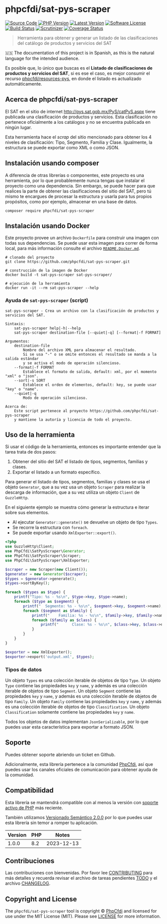 # phpcfdi/sat-pys-scraper

[![Source Code][badge-source]][source]
[![PHP Version][badge-php-version]][php-version]
[![Latest Version][badge-release]][release]
[![Software License][badge-license]][license]
[![Build Status][badge-build]][build]
[![Scrutinizer][badge-quality]][quality]
[![Coverage Status][badge-coverage]][coverage]

> Herramienta para obtener y generar un listado de las clasificaciones del catálogo de productos y servicios del SAT

:us: The documentation of this project is in Spanish, as this is the natural language for the intended audience.

Es posible que, lo único que buscas es el **Listado de clasificaciones de productos y servicios del SAT**, 
si es ese el caso, es mejor consumir el recurso [phpcfdi/resources-pys](https://github.com/phpcfdi/resources-pys), 
en donde el listado es actualizado automáticamente.

## Acerca de phpcfdi/sat-pys-scraper

El SAT en el sitio de internet <http://pys.sat.gob.mx/PyS/catPyS.aspx> tiene publicada una clasificación de productos y servicios. 
Esta clasificación no pertenece oficialmente a los catálogos y no se encuentra publicada en ningún lugar.

Esta herramienta hace el *scrap* del sitio mencionado para obtener los 4 niveles de clasificación: Tipo, Segmento, Familia y Clase. 
Igualmente, la estructura se puede exportar como XML o como JSON.

## Instalación usando composer

A diferencia de otras librerías o componentes, este proyecto es una herramienta, por lo que probablemente nunca tengas que 
instalar el proyecto como una dependencia. Sin embargo, se puede hacer para que realices la parte de obtener las 
clasificaciones del sitio del SAT, pero tú mismo te encargues de procesar la estructura y usarla para tus propios 
propósitos, como por ejemplo, almacenar en una base de datos.

```shell
composer require phpcfdi/sat-pys-scraper
```

## Instalación usando Docker

Este proyecto provee un archivo `Dockerfile` para construir una imagen con todas sus dependencias. 
Se puede usar esta imagen para correr de forma local, para más información consulte 
el archivo [`README.Docker.md`](Docker.README.md).

```shell
# clonado del proyecto
git clone https://github.com/phpcfdi/sat-pys-scraper.git

# construcción de la imagen de Docker
docker build -t sat-pys-scraper sat-pys-scraper/

# ejecución de la herramienta
docker run -it --rm sat-pys-scraper --help
```

### Ayuda de `sat-pys-scraper` (script)

```text
sat-pys-scraper - Crea un archivo con la clasificación de productos y servicios del SAT.

Sintaxis:
    sat-pys-scraper help|-h|--help
    sat-pys-scraper destination-file [--quiet|-q] [--format|-f FORMAT]

Argumentos:
    destination-file
        Nombre del archivo XML para almacenar el resultado.
        Si se usa "-" o se omite entonces el resultado se manda a la salida estándar
        y se activa el modo de operación silencioso.
    --format|-f FORMAT
        Establece el formato de salida, default: xml, por el momento "xml" o "json".
    --sort|-s SORT
        Establece el orden de elementos, default: key, se puede usar "key" o "name".
    --quiet|-q
        Modo de operación silencioso.

Acerca de:
    Este script pertenece al proyecto https://github.com/phpcfdi/sat-pys-scraper
    y mantiene la autoría y licencia de todo el proyecto.
```

## Uso de la herramienta

Si usar el código de la herramienta, entonces es importante entender que la tarea trata de dos pasos:

1. Obtener del sitio del SAT el listado de tipos, segmentos, familias y clases.
2. Exportar el listado a un formato específico.

Para generar el listado de tipos, segmentos, familias y clases se usa el objeto `Generator`, que a su vez usa un 
objeto `Scraper` para realizar la descarga de información, que a su vez utiliza un objeto `Client` de `GuzzleHttp`.

En el siguiente ejemplo se muestra cómo generar la estructura e iterar sobre sus elementos.

- Al ejecutar `Generator::generate()` se devuelve un objeto de tipo `Types`.
- Se recorre la estructura con `foreach`.
- Se puede exportar usando `XmlExporter::export()`.

```php
<?php
use GuzzleHttp\Client;
use PhpCfdi\SatPysScraper\Generator;
use PhpCfdi\SatPysScraper\Scraper;
use PhpCfdi\SatPysScraper\XmlExporter;

$scraper = new Scraper(new Client());
$generator = new Generator($scraper);
$types = $generator->generate();
$types->sortByKey();

foreach ($types as $type) {
    printf("Tipo: %s - %s\n", $type->key, $type->name);
    foreach ($type as $segment) {
        printf("  Segmento: %s - %s\n", $segment->key, $segment->name);
        foreach ($segment as $family) {
            printf("    Familia: %s - %s\n", $family->key, $family->name);
            foreach ($family as $class) {
                printf("      Clase: %s - %s\n", $class->key, $class->name);
            }
        }
    }
}

$exporter = new XmlExporter();
$exporter->export('output.xml', $types);
```

### Tipos de datos

Un objeto `Types` es una colección iterable de objetos de tipo `Type`.
Un objeto `Type` contiene las propiedades `key` y `name`, y además es una colección iterable de objetos de tipo `Segment`.
Un objeto `Segment` contiene las propiedades `key` y `name`, y además es una colección iterable de objetos de tipo `Family`.
Un objeto `Family` contiene las propiedades `key` y `name`, y además es una colección iterable de objetos de tipo `Classification`.
Un objeto `Classification` solamente contiene las propiedades `key` y `name`.

Todos los objetos de datos implementan `JsonSerializable`, por lo que puedes usar esta característica para exportar a formato JSON.

## Soporte

Puedes obtener soporte abriendo un ticket en Github.

Adicionalmente, esta librería pertenece a la comunidad [PhpCfdi](https://www.phpcfdi.com),
así que puedes usar los canales oficiales de comunicación para obtener ayuda de la comunidad.

## Compatibilidad

Esta librería se mantendrá compatible con al menos la versión con
[soporte activo de PHP](https://www.php.net/supported-versions.php) más reciente.

También utilizamos [Versionado Semántico 2.0.0](docs/SEMVER.md) por lo que puedes usar esta librería
sin temor a romper tu aplicación.

| Version | PHP | Notes      |
|---------|-----|------------|
| 1.0.0   | 8.2 | 2023-12-13 |

## Contribuciones

Las contribuciones con bienvenidas. Por favor lee [CONTRIBUTING][] para más detalles
y recuerda revisar el archivo de tareas pendientes [TODO][] y el archivo [CHANGELOG][].

## Copyright and License

The `phpcfdi/sat-pys-scraper` tool is copyright © [PhpCfdi](https://www.phpcfdi.com/)
and licensed for use under the MIT License (MIT). Please see [LICENSE][] for more information.

[contributing]: https://github.com/phpcfdi/sat-pys-scraper/blob/main/CONTRIBUTING.md
[changelog]: https://github.com/phpcfdi/sat-pys-scraper/blob/main/docs/CHANGELOG.md
[todo]: https://github.com/phpcfdi/sat-pys-scraper/blob/main/docs/TODO.md

[source]: https://github.com/phpcfdi/sat-pys-scraper
[php-version]: https://github.com/phpcfdi/sat-pys-scraper/blob/main/composer.json
[release]: https://github.com/phpcfdi/sat-pys-scraper/releases
[license]: https://github.com/phpcfdi/sat-pys-scraper/blob/main/LICENSE
[build]: https://github.com/phpcfdi/sat-pys-scraper/actions/workflows/build.yml?query=branch:main
[quality]: https://scrutinizer-ci.com/g/phpcfdi/sat-pys-scraper/
[coverage]: https://scrutinizer-ci.com/g/phpcfdi/sat-pys-scraper/code-structure/main/code-coverage

[badge-source]: https://img.shields.io/badge/source-phpcfdi/sat--pys--scraper-blue?style=flat-square
[badge-php-version]: https://img.shields.io/packagist/dependency-v/phpcfdi/sat-pys-scraper/php?style=flat-square
[badge-release]: https://img.shields.io/github/release/phpcfdi/sat-pys-scraper?style=flat-square
[badge-license]: https://img.shields.io/github/license/phpcfdi/sat-pys-scraper?style=flat-square
[badge-build]: https://img.shields.io/github/actions/workflow/status/phpcfdi/sat-pys-scraper/build.yml?branch=main&style=flat-square
[badge-quality]: https://img.shields.io/scrutinizer/g/phpcfdi/sat-pys-scraper/main?style=flat-square
[badge-coverage]: https://img.shields.io/scrutinizer/coverage/g/phpcfdi/sat-pys-scraper/main?style=flat-square
